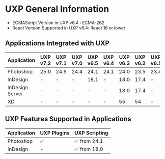 <!--
index_desc: General information on UXP and its dependencies for 3rd party plugins and scripts
-->

# UXP General Information
- ECMAScript Version in UXP v6.4 : ECMA-262
- React Version Supported in UXP v6.4: React 16 or lower

## Applications Integrated with UXP

| Application   | UXP v7.2 | UXP v7.1 | UXP v7.0 | UXP v6.5| UXP v6.4| UXP v6.3| UXP v6.2 | UXP v6.1 | UXP v6.0 | UXP v5.6 | UXP v5.5 |
| ------------- | -------- | -------- | -------- | ------- | ------- | ------- | -------- | -------- | -------- | -------- | -------- | 
| Photoshop     | 25.0     | 24.6     | 24.4     | 24.1    | 24.1    | 24.0    | 23.5     | 23.4     | 23.3     | 23.2     | 23.0     |
| InDesign      | -        | -        | -        | 18.1    | -       | 18.0    | 17.4	  | -        | -        | 17.1     | 17.0     |
|InDesign Server| -        | -        | -        | -       | -       | 18.0    | 17.4	  | -        | -        | 17.1     | 17.0     |
| XD            | -        | -        | -        | -       | -       | 55      | 54	      | -        | -        | 53       | 45       |

## UXP Features Supported in Applications
| Application   | UXP Plugins    | UXP Scripting |
| ------------- | -------------- | ------------- | 
| Photoshop     | ✅	            | ✅ from 24.1  |
| InDesign      | -	             | ✅ from 18.0  |
